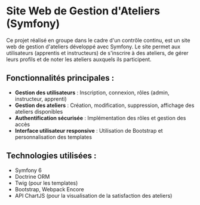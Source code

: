 # Site Web de Gestion d'Ateliers (Symfony)

Ce projet réalisé en groupe dans le cadre d'un contrôle continu, est un site web de gestion d'ateliers développé avec Symfony. Le site permet aux utilisateurs (apprentis et instructeurs) de s'inscrire à des ateliers, de gérer leurs profils et de noter les ateliers auxquels ils participent.

## Fonctionnalités principales :
- **Gestion des utilisateurs** : Inscription, connexion, rôles (admin, instructeur, apprenti)
- **Gestion des ateliers** : Création, modification, suppression, affichage des ateliers disponibles
- **Authentification sécurisée** : Implémentation des rôles et gestion des accès
- **Interface utilisateur responsive** : Utilisation de Bootstrap et personnalisation des templates

## Technologies utilisées :
- Symfony 6
- Doctrine ORM
- Twig (pour les templates)
- Bootstrap, Webpack Encore
- API ChartJS (pour la visualisation de la satisfaction des ateliers)



